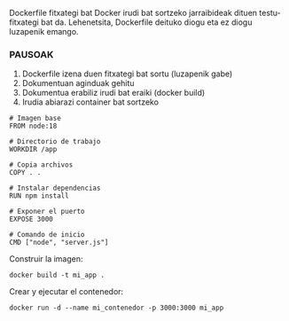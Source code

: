 Dockerfile fitxategi bat Docker irudi bat sortzeko jarraibideak dituen testu-fitxategi bat da. Lehenetsita, Dockerfile deituko diogu eta ez diogu luzapenik emango.

### PAUSOAK
1. Dockerfile izena duen fitxategi bat sortu (luzapenik gabe)
2. Dokumentuan aginduak gehitu
3. Dokumentua erabiliz irudi bat eraiki (docker build)
4. Irudia abiarazi container bat sortzeko

``` 
# Imagen base
FROM node:18

# Directorio de trabajo
WORKDIR /app

# Copia archivos
COPY . .

# Instalar dependencias
RUN npm install

# Exponer el puerto
EXPOSE 3000

# Comando de inicio
CMD ["node", "server.js"]
```

Construir la imagen:
```
docker build -t mi_app .
```
Crear y ejecutar el contenedor:
```
docker run -d --name mi_contenedor -p 3000:3000 mi_app
```
